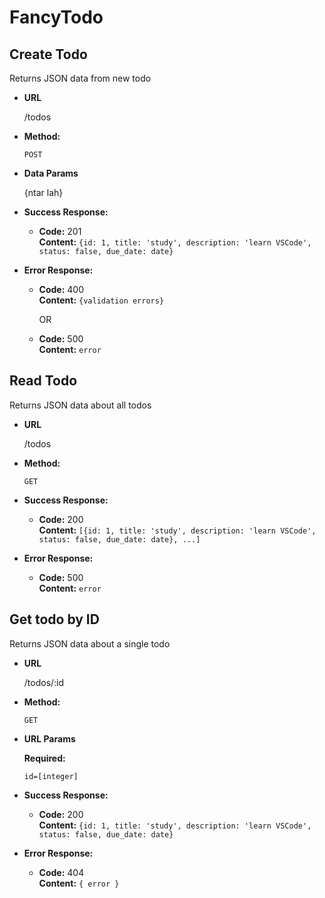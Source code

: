 # FancyTodo

**Create Todo**
----
  Returns JSON data from new todo

* **URL**

  /todos

* **Method:**

  `POST`

* **Data Params**

  {ntar lah}

* **Success Response:**

  * **Code:** 201 <br />
    **Content:** `{id: 1, title: 'study', description: 'learn VSCode', status: false, due_date: date}`
 
* **Error Response:**
  * **Code:** 400 <br />
    **Content:** `{validation errors}`

    OR

  * **Code:** 500 <br />
    **Content:** `error`

**Read Todo**
----
  Returns JSON data about all todos

* **URL**

  /todos

* **Method:**

  `GET`

* **Success Response:**

  * **Code:** 200 <br />
    **Content:** `[{id: 1, title: 'study', description: 'learn VSCode', status: false, due_date: date}, ...]`
 
* **Error Response:**

  * **Code:** 500 <br />
    **Content:** `error`
    
**Get todo by ID**
----
  Returns JSON data about a single todo

* **URL**

  /todos/:id

* **Method:**

  `GET`
  
*  **URL Params**

   **Required:**
 
   `id=[integer]`

* **Success Response:**

  * **Code:** 200 <br />
    **Content:** `{id: 1, title: 'study', description: 'learn VSCode', status: false, due_date: date}`
 
* **Error Response:**

  * **Code:** 404 <br />
    **Content:** `{ error }`